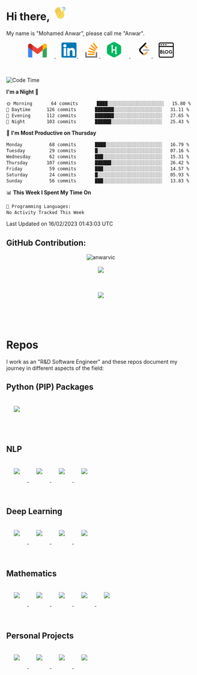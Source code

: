 # Hi there, <img src="assets/hi.gif" width="40px" height="40px">

My name is "Mohamed Anwar", please call me "Anwar".

<div align="center">
    <a href="mailto: mohamedanwarvic@gmail.com">
        <img alt="anwarvic | Gmail" width="50px" style="margin-right:20px" src="assets/gmail_2020.svg" />
    </a>
    &nbsp;&nbsp;&nbsp;
    <a href="https://linkedin.com/in/Anwarvic">
        <img alt="anwarvic | LinkedIn" width="40px" src="assets/linkedin.svg" />
    </a>
    &nbsp;&nbsp;&nbsp;
    <a href="https://stackoverflow.com/users/5612363/anwarvic">
        <img alt="anwarvic | Stackoverflow" width="40px" src="assets/stack-overflow.svg" />
    </a>
    &nbsp;&nbsp;&nbsp;
    <a href="https://www.hackerrank.com/anwarvic" style="texts-decoration:None">
        <img alt="anwarvic | HackerRank" width="40px" style="margin-right:20px" src="assets/hackerrank.svg" />
    </a>
    &nbsp;&nbsp;&nbsp;
    <a href="https://leetcode.com/anwarvic">
        <img alt="anwarvic | LeetCode" width="40px" src="assets/leetcode.png" />
    </a>
    &nbsp;&nbsp;&nbsp;
    <a href="https://anwarvic.github.io">
        <img alt="anwarvic | Blog" width="40px" src="assets/blog.png" />
    </a>
</div>
<br><br>

<!--START_SECTION:waka-->
![Code Time](http://img.shields.io/badge/Code%20Time-315%20hrs%2025%20mins-blue)

**I'm a Night 🦉** 

```text
🌞 Morning       64 commits       ████░░░░░░░░░░░░░░░░░░░░░   15.80 % 
🌆 Daytime      126 commits       ███████░░░░░░░░░░░░░░░░░░   31.11 % 
🌃 Evening      112 commits       ███████░░░░░░░░░░░░░░░░░░   27.65 % 
🌙 Night        103 commits       ██████░░░░░░░░░░░░░░░░░░░   25.43 % 

```
📅 **I'm Most Productive on Thursday** 

```text
Monday          68 commits       ████░░░░░░░░░░░░░░░░░░░░░   16.79 % 
Tuesday         29 commits       █░░░░░░░░░░░░░░░░░░░░░░░░   07.16 % 
Wednesday       62 commits       ███░░░░░░░░░░░░░░░░░░░░░░   15.31 % 
Thursday       107 commits       ██████░░░░░░░░░░░░░░░░░░░   26.42 % 
Friday          59 commits       ███░░░░░░░░░░░░░░░░░░░░░░   14.57 % 
Saturday        24 commits       █░░░░░░░░░░░░░░░░░░░░░░░░   05.93 % 
Sunday          56 commits       ███░░░░░░░░░░░░░░░░░░░░░░   13.83 % 

```


📊 **This Week I Spent My Time On** 

```text
💬 Programming Languages: 
No Activity Tracked This Week

```


 Last Updated on 16/02/2023 01:43:03 UTC
<!--END_SECTION:waka-->

## GitHub Contribution:

<div align="center">
    <img src="https://github-readme-streak-stats.herokuapp.com/?user=anwarvic&theme=radical" alt="anwarvic" />
    <br><br>
    <img src="https://activity-graph.herokuapp.com/graph?username=anwarvic&theme=react-dark" />
</div>

<p align="center">
    <!-- <img src="https://github-readme-stats.vercel.app/api?username=anwarvic&show_icons=true&theme=radical" alt="Anwarvic's github stats"> -->
    <!-- <img src="https://github-readme-stats.vercel.app/api/top-langs/?username=anwarvic&layout=compact&theme=radical" style="padding: 15px" /> -->
    <br><br>
    <img src="https://github-profile-trophy.vercel.app/?username=anwarvic&theme=radical" />
    <br><br>
    
</p>
<br><br>

# Repos

I work as an "R&D Software Engineer" and these repos document my journey in 
different aspects of the field:

## Python (PIP) Packages

<div>
    <a href="https://github.com/Anwarvic/extra-collections">
        <img style="margin:20px" src="https://github-readme-stats.vercel.app/api/pin/?username=anwarvic&repo=extra-collections&theme=radical&custom_title=Anwarvic" />
    </a>
</div>
<br><br>

## NLP

<div>
    <a href="https://github.com/Anwarvic/Dan-Jurafsky--Chris-Manning--NLP">
        <img style="margin:20px" src="https://github-readme-stats.vercel.app/api/pin/?username=anwarvic&repo=Dan-Jurafsky--Chris-Manning--NLP&theme=radical" />
    </a>
    <a href="https://github.com/Anwarvic/CS224n--NLP-with-Deep-Learning">
        <img style="margin:20px" src="https://github-readme-stats.vercel.app/api/pin/?username=anwarvic&repo=CS224n--NLP-with-Deep-Learning&theme=radical" />
    </a>
    <a href="https://github.com/Anwarvic/Stanford_CS224u--NLU-Course">
        <img style="margin:20px" src="https://github-readme-stats.vercel.app/api/pin/?username=anwarvic&repo=Stanford_CS224u--NLU-Course&theme=radical" />
    </a>
    <a href="https://github.com/Anwarvic/COMS_W4705--NLP">
        <img style="margin:20px" src="https://github-readme-stats.vercel.app/api/pin/?username=anwarvic&repo=COMS_W4705--NLP&theme=radical" />
    </a>
</div>
<br><br>

## Deep Learning

<div>
    <a href="https://github.com/Anwarvic/Deep-Learning-Nanodegree">
        <img style="margin:20px" src="https://github-readme-stats.vercel.app/api/pin/?username=anwarvic&repo=Deep-Learning-Nanodegree&theme=radical" />
    </a>
    <a href="https://github.com/Anwarvic/Deep-Learning-Specialization--Coursera">
        <img style="margin:20px" src="https://github-readme-stats.vercel.app/api/pin/?username=anwarvic&repo=Deep-Learning-Specialization--Coursera&theme=radical" />
    </a>
    <a href="https://github.com/Anwarvic/TensorFlow-From-Basics-To-Mastery--Coursera-Specialization">
        <img style="margin:20px" src="https://github-readme-stats.vercel.app/api/pin/?username=anwarvic&repo=TensorFlow-From-Basics-To-Mastery--Coursera-Specialization&theme=radical" />
    </a>
    <a href="https://github.com/Anwarvic/Machine-Learning-Specialization">
        <img style="margin:20px" src="https://github-readme-stats.vercel.app/api/pin/?username=anwarvic&repo=Machine-Learning-Specialization&theme=radical" />
    </a>
</div>
<br><br>

## Mathematics

<div>
    <a href="https://github.com/Anwarvic/Mathematics-for-ML-Specialization">
        <img style="margin:20px" src="https://github-readme-stats.vercel.app/api/pin/?username=anwarvic&repo=Mathematics-for-ML-Specialization&theme=radical" />
    </a>
    <a href="https://github.com/Anwarvic/Calculus-One--Coursera">
        <img style="margin:20px" src="https://github-readme-stats.vercel.app/api/pin/?username=anwarvic&repo=Calculus-One--Coursera&theme=radical" />
    </a>
    <a href="https://github.com/Anwarvic/Calculus-Two--Coursera">
        <img style="margin:20px" src="https://github-readme-stats.vercel.app/api/pin/?username=anwarvic&repo=Calculus-Two--Coursera&theme=radical" />
    </a>
    <a href="https://github.com/Anwarvic/Intro-to-Inferential-Statistics--Udacity">
        <img style="margin:20px" src="https://github-readme-stats.vercel.app/api/pin/?username=anwarvic&repo=Intro-to-Inferential-Statistics--Udacity&theme=radical" />
    </a>
    <a href="https://github.com/Anwarvic/Intro-to-Descriptive-Statistics--Udacity">
        <img style="margin:20px" src="https://github-readme-stats.vercel.app/api/pin/?username=anwarvic&repo=Intro-to-Descriptive-Statistics--Udacity&theme=radical" />
    </a>
</div>
<br><br>

## Personal Projects

<div>
    <a href="https://github.com/Anwarvic/Speaker-Recognition">
        <img style="margin:20px" src="https://github-readme-stats.vercel.app/api/pin/?username=anwarvic&repo=Speaker-Recognition&theme=radical" />
    </a>
    <a href="https://github.com/Anwarvic/Arabic-Speech-Recognition">
        <img style="margin:20px" src="https://github-readme-stats.vercel.app/api/pin/?username=anwarvic&repo=Arabic-Speech-Recognition&theme=radical" />
    </a>
    <a href="https://github.com/Anwarvic/MovieTweets--Search-Engine">
        <img style="margin:20px" src="https://github-readme-stats.vercel.app/api/pin/?username=anwarvic&repo=MovieTweets--Search-Engine&theme=radical" />
    </a>
    <a href="https://github.com/Anwarvic/Tashkeela-Model">
        <img style="margin:20px" src="https://github-readme-stats.vercel.app/api/pin/?username=anwarvic&repo=Tashkeela-Model&theme=radical" />
    </a>
</div>
<br><br>
